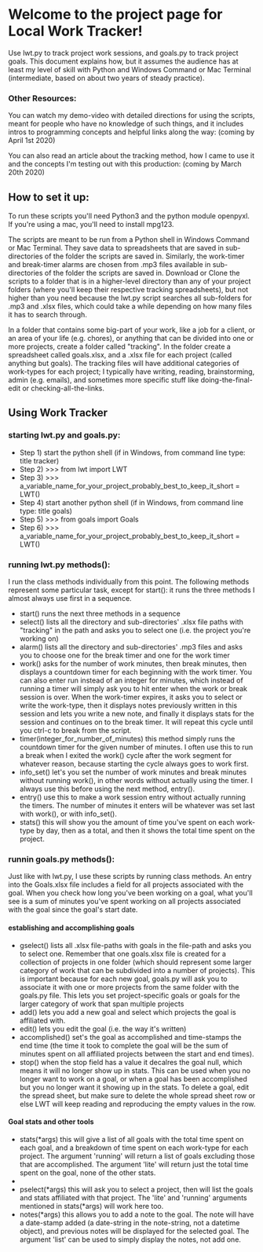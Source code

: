 <h1>Welcome to the project page for Local Work Tracker!</h1> 

Use lwt.py to track project work sessions, and goals.py to track project goals. This document explains how, but it assumes the audience has at least my level of skill with Python and Windows Command or Mac Terminal (intermediate, based on about two years of steady practice). 

<h3>Other Resources:</h3>

You can watch my demo-video with detailed directions for using the scripts, meant for people who have no knowledge of such things, and it includes intros to programming concepts and helpful links along the way: (coming by April 1st 2020)

You can also read an article about the tracking method, how I came to use it and the concepts I'm testing out with this production: (coming by March 20th 2020)

<h2>How to set it up:</h2>

To run these scripts you'll need Python3 and the python module openpyxl. If you're using a mac, you'll need to install mpg123.

The scripts are meant to be run from a Python shell in Windows Command or Mac Terminal. They save data to spreadsheets that are saved in sub-directories of the folder the scripts are saved in. Similarly, the work-timer and break-timer alarms are chosen from .mp3 files available in sub-directories of the folder the scripts are saved in. Download or Clone the scripts to a folder that is in a higher-level directory than any of your project folders (where you'll keep their respective tracking spreadsheets), but not higher than you need because the lwt.py script searches all sub-folders for .mp3 and .xlsx files, which could take a while depending on how many files it has to search through. 

In a folder that contains some big-part of your work, like a job for a client, or an area of your life (e.g. chores), or anything that can be divided into one or more projects, create a folder called "tracking". In the folder create a spreadsheet called goals.xlsx, and a .xlsx file for each project (called anything but goals). The tracking files will have additional categories of work-types for each project; I typically have writing, reading, brainstorming, admin (e.g. emails), and sometimes more specific stuff like doing-the-final-edit or checking-all-the-links.

<h2>Using Work Tracker</h2>

<h3>starting lwt.py and goals.py:</h3>

<ul>
  <li>Step 1) start the python shell (if in Windows, from command line type: title tracker)</li>
  <li>Step 2) >>> from lwt import LWT</li>
  <li>Step 3) >>> a_variable_name_for_your_project_probably_best_to_keep_it_short = LWT()</li>
  <li>Step 4) start another python shell (if in Windows, from command line type: title goals)</li>
  <li>Step 5) >>> from goals import Goals</li>
  <li>Step 6) >>> a_variable_name_for_your_project_probably_best_to_keep_it_short = LWT()</li>
</ul>

<h3>running lwt.py methods():</h3>

I run the class methods individually from this point. The following methods represent some particular task, except for start(): it runs the three methods I almost always use first in a sequence.
<ul>
  <li>start() runs the next three methods in a sequence</li>
<li>select() lists all the directory and sub-directories' .xlsx file paths with "tracking" in the path and asks you to select one (i.e. the project you're working on)</li>
<li>alarm() lists all the directory and sub-directories' .mp3 files and asks you to choose one for the break timer and one for the work timer</li>
<li>work() asks for the number of work minutes, then break minutes, then displays a countdown timer for each beginning with the work timer. You can also enter run instead of an integer for minutes, which instead of running a timer will simply ask you to hit enter when the work or break session is over. When the work-timer expires, it asks you to select or write the work-type, then it displays notes previously written in this session and lets you write a new note, and finally it displays stats for the session and continues on to the break timer. It will repeat this cycle until you ctrl-c to break from the script.</li>
<li>timer(integer_for_number_of_minutes) this method simply runs the countdown timer for the given number of minutes. I often use this to run a break when I exited the work() cycle after the work segment for whatever reason, because starting the cycle always goes to work first.</li>
  <li>info_set() let's you set the number of work minutes and break minutes without running work(), in other words without actually using the timer. I always use this before using the next method, entry().</li>
  <li>entry() use this to make a work session entry without actually running the timers. The number of minutes it enters will be whatever was set last with work(), or with info_set().
  <li>stats() this will show you the amount of time you've spent on each work-type by day, then as a total, and then it shows the total time spent on the project.</li> 
</ul>

<h3>runnin goals.py methods():</h3>

Just like with lwt.py, I use these scripts by running class methods. An entry into the Goals.xlsx file includes a field for all projects associated with the goal. When you check how long you've been working on a goal, what you'll see is a sum of minutes you've spent working on all projects associated with the goal since the goal's start date. 

<h4>establishing and accomplishing goals</h4>

<ul>
  <li>gselect() lists all .xlsx file-paths with goals in the file-path and asks you to select one. Remember that one goals.xlsx file is created for a collection of projects in one folder (which should represent some larger category of work that can be subdivided into a number of projects). This is important because for each new goal, goals.py will ask you to associate it with one or more projects from the same folder with the goals.py file. This lets you set project-specific goals or goals for the larger category of work that span multiple projects</li>
  <li>add() lets you add a new goal and select which projects the goal is affiliated with.</li>
  <li>edit() lets you edit the goal (i.e. the way it's written)</li>
  <li>accomplished() set's the goal as accomplished and time-stamps the end time (the time it took to complete the goal will be the sum of minutes spent on all affiliated projects between the start and end times).
  <li>stop() when the stop field has a value it decalres the goal null, which means it will no longer show up in stats. This can be used when you no longer want to work on a goal, or when a goal has been accomplished but you no longer want it showing up in the stats. To delete a goal, edit the spread sheet, but make sure to delete the whole spread sheet row or else LWT will keep reading and reproducing the empty values in the row.</li>  
</ul>

<h4>Goal stats and other tools</h4>

<ul>
  <li>stats(*args) this will give a list of all goals with the total time spent on each goal, and a breakdown of time spent on each work-type for each project. The argument 'running' will return a list of goals excluding those that are accomplished. The argument 'lite' will return just the total time spent on the goal, none of the other stats.<li>
  <li>pselect(*args) this will ask you to select a project, then will list the goals and stats affiliated with that project. The 'lite' and 'running' arguments mentioned in stats(*args) will work here too.</li>
  <li>notes(*args) this allows you to add a note to the goal. The note will have a date-stamp added (a date-string in the note-string, not a datetime object), and previous notes will be displayed for the selected goal. The argument 'list' can be used to simply display the notes, not add one.</li>
</ul>


